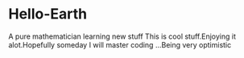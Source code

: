 # Hello-Earth
A pure mathematician learning new stuff
This is cool stuff.Enjoying it alot.Hopefully someday I will master coding ...Being very optimistic
